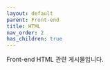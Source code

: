 ```yaml
---
layout: default
parent: Front-end
title: HTML
nav_order: 2
has_children: true
---
```

Front-end HTML 관련 게시물입니다.

